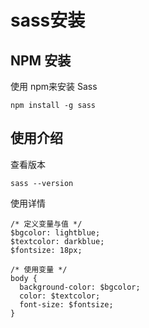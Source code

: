 # sass安装

## NPM 安装
使用 npm来安装 Sass
````
npm install -g sass
````

## 使用介绍
查看版本
````
sass --version
````

使用详情
````
/* 定义变量与值 */
$bgcolor: lightblue;
$textcolor: darkblue;
$fontsize: 18px;

/* 使用变量 */
body {
  background-color: $bgcolor;
  color: $textcolor;
  font-size: $fontsize;
}
````